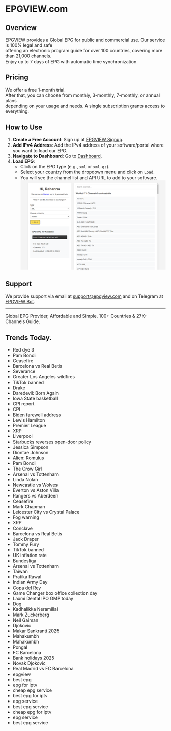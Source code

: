# EPGVIEW.com



## Overview
EPGVIEW provides a Global EPG for public and commercial use. Our service is 100% legal and safe\
offering an electronic program guide for over 100 countries, covering more than 21,000 channels.\
Enjoy up to 7 days of EPG with automatic time synchronization.

## Pricing
We offer a free 1-month trial. \
After that, you can choose from monthly, 3-monthly, 7-monthly, or annual plans \
depending on your usage and needs. A single subscription grants access to everything.

## How to Use
1. **Create a Free Account**: Sign up at [EPGVIEW Signup](https://epgview.com/signup.php).
2. **Add IPv4 Address**: Add the IPv4 address of your software/portal where you want to load our EPG.
3. **Navigate to Dashboard**: Go to [Dashboard](https://epgview.com/dashboard.php).
4. **Load EPG**:
   - Click on the EPG type (e.g., `xml` or `xml.gz`).
   - Select your country from the dropdown menu and click on `Load`.
   - You will see the channel list and API URL to add to your software.
![EPGVIEW](img/dashboard.png)
## Support
We provide support via email at [support@epgview.com](mailto:support@epgview.com) and on Telegram at [EPGVIEW Bot](https://t.me/epgview_bot).

---

Global EPG Provider, Affordable and Simple. 100+ Countries & 27K+ Channels Guide.

## Trends Today.

- Red dye 3
- Pam Bondi
- Ceasefire
- Barcelona vs Real Betis
- Severance
- Greater Los Angeles wildfires
- TikTok banned
- Drake
- Daredevil: Born Again
- Iowa State basketball
- CPI report
- CPI
- Biden farewell address
- Lewis Hamilton
- Premier League
- XRP
- Liverpool
- Starbucks reverses open-door policy
- Jessica Simpson
- Diontae Johnson
- Alien: Romulus
- Pam Bondi
- The Crow Girl
- Arsenal vs Tottenham
- Linda Nolan
- Newcastle vs Wolves
- Everton vs Aston Villa
- Rangers vs Aberdeen
- Ceasefire
- Mark Chapman
- Leicester City vs Crystal Palace
- Fog warning
- XRP
- Conclave
- Barcelona vs Real Betis
- Jack Draper
- Tommy Fury
- TikTok banned
- UK inflation rate
- Bundesliga
- Arsenal vs Tottenham
- Taiwan
- Pratika Rawal
- Indian Army Day
- Copa del Rey
- Game Changer box office collection day
- Laxmi Dental IPO GMP today
- Dog
- Kadhalikka Neramillai
- Mark Zuckerberg
- Neil Gaiman
- Djokovic
- Makar Sankranti 2025
- Mahakumbh
- Mahakumbh
- Pongal
- FC Barcelona
- Bank holidays 2025
- Novak Djokovic
- Real Madrid vs FC Barcelona
- epgview
- best epg
- epg for iptv
- cheap epg service
- best epg for iptv
- epg service
- best epg service
- cheap epg for iptv
- epg service
- best epg service
